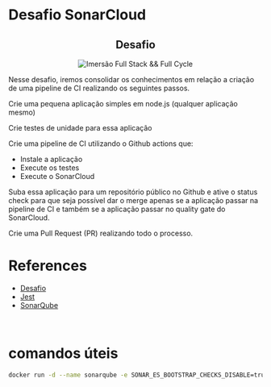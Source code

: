 # Desafio SonarCloud
<div align="center">
<label><h2>Desafio</h2></label>

![Imersão Full Stack && Full Cycle](https://fullcycle.com.br/wp-content/themes/fullcycle/assets/images/fullcycle-logo.svg)
</div>

<p>Nesse desafio, iremos consolidar os conhecimentos em relação a criação de uma pipeline de CI realizando os seguintes passos.
<p>Crie uma pequena aplicação simples em node.js (qualquer aplicação mesmo)
<p>Crie testes de unidade para essa aplicação
<p>Crie uma pipeline de CI utilizando o Github actions que:
<ul>
    <li>Instale a aplicação</li>
    <li>Execute os testes</li>
    <li>Execute o SonarCloud</li>
</ul>
<p>Suba essa aplicação para um repositório público no Github e ative o status check para que seja possível dar o merge apenas se a aplicação passar na pipeline de CI e também se a aplicação passar no quality gate do SonarCloud.
<p>Crie uma Pull Request (PR) realizando todo o processo.

<br>

# References

- [Desafio](https://plataforma.fullcycle.com.br/courses/173/168/115/conteudos?projeto=53&fase=251)
- [Jest](https://jestjs.io/)
- [SonarQube](https://docs.sonarqube.org/latest/setup/get-started-2-minutes/)

<br>

# comandos úteis

```bash
docker run -d --name sonarqube -e SONAR_ES_BOOTSTRAP_CHECKS_DISABLE=true -p 9000:9000 sonarqube:latest
```